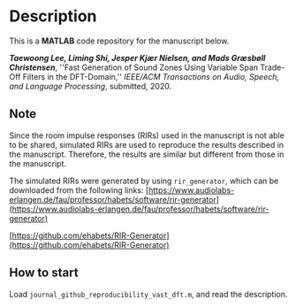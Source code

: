 # Description
This is a **MATLAB** code repository for the manuscript below.

***Taewoong Lee, Liming Shi, Jesper Kjær Nielsen, and Mads Græsbøll Christensen***, ''Fast Generation of Sound Zones Using Variable Span Trade-Off Filters in the DFT-Domain,'' *IEEE/ACM Transactions on Audio, Speech, and Language Processing*, submitted, 2020.

## Note
Since the room impulse responses (RIRs) used in the manuscript is not able to be shared, simulated RIRs are used to reproduce the results described in the manuscript. Therefore, the results are similar but different from those in the manuscript.

The simulated RIRs were generated by using `rir_generator`, which can be downloaded from the following links:
[https://www.audiolabs-erlangen.de/fau/professor/habets/software/rir-generator](https://www.audiolabs-erlangen.de/fau/professor/habets/software/rir-generator)

[https://github.com/ehabets/RIR-Generator](https://github.com/ehabets/RIR-Generator)


## How to start
Load `journal_github_reproducibility_vast_dft.m`, and read the description.
